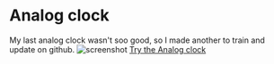 # Analog clock

My last analog clock wasn't soo good, so I made another to train and update on github.
![screenshot](/Screenshots/1.png "first.png")
[Try the Analog clock](https://gezielnelsino.github.io/Analog-clock/)

